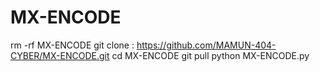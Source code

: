 # MX-ENCODE

rm -rf MX-ENCODE
git clone : https://github.com/MAMUN-404-CYBER/MX-ENCODE.git
cd MX-ENCODE
git pull
python MX-ENCODE.py
